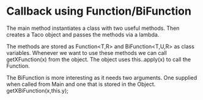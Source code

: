 # Callback using Function/BiFunction

The main method instantiates a class with two useful methods. Then creates a Taco object and passes the methods via a lambda.

The methods are stored as Function<T,R> and BiFunction<T,U,R> as class variables. Whenever we want to use these methods we can call getXFunction(x) from the object. The object uses this.<storedFuncton>.apply(x) to call the Function. 

The BiFunction is more interesting as it needs two arguments. One supplied when called from Main and one that is stored in the Object. getXBiFunction(x,this.y);



